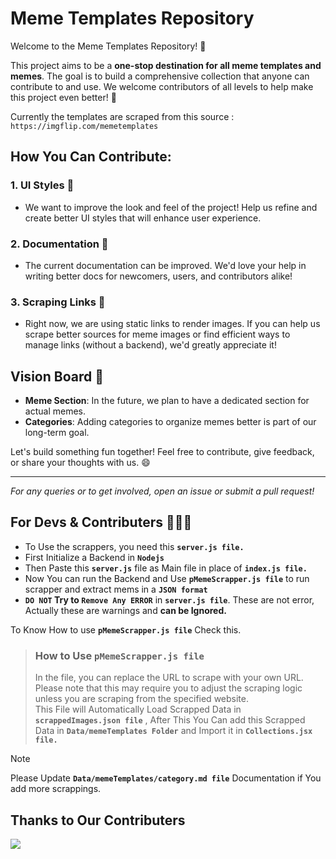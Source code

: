 # Meme Templates Repository

Welcome to the Meme Templates Repository! 🚀

This project aims to be a **one-stop destination for all meme templates and memes**. The goal is to build a comprehensive collection that anyone can contribute to and use. We welcome contributors of all levels to help make this project even better! 🙌 

Currently the templates are scraped from this source : `https://imgflip.com/memetemplates`

## How You Can Contribute:

### 1. **UI Styles** 🎨
   - We want to improve the look and feel of the project! Help us refine and create better UI styles that will enhance user experience.

### 2. **Documentation** 📝
   - The current documentation can be improved. We'd love your help in writing better docs for newcomers, users, and contributors alike!

### 3. **Scraping Links** 🔗
   - Right now, we are using static links to render images. If you can help us scrape better sources for meme images or find efficient ways to manage links (without a backend), we'd greatly appreciate it!

## Vision Board 🌟

- **Meme Section**: In the future, we plan to have a dedicated section for actual memes.
- **Categories**: Adding categories to organize memes better is part of our long-term goal.

Let's build something fun together! Feel free to contribute, give feedback, or share your thoughts with us. 😄

---

_For any queries or to get involved, open an issue or submit a pull request!_

## For Devs & Contributers 🧑🏻‍💻
- To Use the scrappers, you need this **`server.js file.`**  
- First Initialize a Backend in **`Nodejs`**
- Then Paste this **`server.js`** file as Main file in place of **`index.js file.`**
- Now You can run the Backend and Use **`pMemeScrapper.js file`** to run scrapper and extract mems in a **`JSON format`**
- **`DO NOT` Try to `Remove Any ERROR`** in **`server.js file`**. These are not error, Actually these are warnings and **can be Ignored.**

To Know How to use **`pMemeScrapper.js file`** Check this.

> ### How to Use **`pMemeScrapper.js file`** <br>
> In the file, you can replace the URL to scrape with your own URL. Please note that this may require you to adjust the scraping logic unless you are scraping from the specified website. <br>
> This File will Automatically Load Scrapped Data in **`scrappedImages.json file`** , After This You Can add this Scrapped Data in **`Data/memeTemplates Folder`** and Import it in **`Collections.jsx file.`**

> [!NOTE]
> Please Update **`Data/memeTemplates/category.md file`** Documentation if You add more scrappings.

## Thanks to Our Contributers

<a href="https://github.com/Dtech-Dbug/MemeTem/graphs/contributors">
  <img src="https://contrib.rocks/image?repo=Dtech-Dbug/MemeTem" />
</a>
